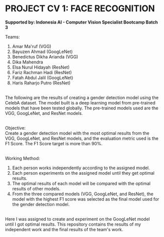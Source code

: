 # **PROJECT CV 1: FACE RECOGNITION**

**Supported by: Indonesia AI - Computer Vision Specialist Bootcamp Batch 3**

Teams: 
1. Amar Ma'ruf (VGG)
2. Bayuzen Ahmad (GoogLeNet)
3. Benedictus Dikha Arianda (VGG)
4. Dika Mahendra
5. Elsa Nurul Hidayah (ResNet)
6. Fariz Rachman Hadi (ResNet)
7. Fatah Abdul Jalil (GoogLeNet)
8. Haris Raharjo Putro (ResNet)

\
The following are the results of creating a gender detection model using the CelebA dataset. The model built is a deep learning model from pre-trained models that have been tested globally. The pre-trained models used are the VGG, GoogLeNet, and ResNet models.

\
Objective:
\
Create a gender detection model with the most optimal results from the VGG, GoogLeNet, and ResNet models, and the evaluation metric used is the F1 Score. The F1 Score target is more than 90%.

\
Working Method:
1. Each person works independently according to the assigned model.
2. Each person experiments on the assigned model until they get optimal results.
3. The optimal results of each model will be compared with the optimal results of other models.
4. From the three compared models (VGG, GoogLeNet, and ResNet), the model with the highest F1 score was selected as the final model used for the gender detection model.

\
Here I was assigned to create and experiment on the GoogLeNet model until I got optimal results. This repository contains the results of my independent work and the final results of the team's work.
